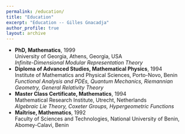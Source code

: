 ```yaml
---
permalink: /education/
title: "Education"
excerpt: "Education -- Gilles Gnacadja"
author_profile: true
layout: archive
---
```


* **PhD, Mathematics**, 1999<br/>
  University of Georgia, Athens, Georgia, USA<br/>
  *Infinite-Dimensional Modular Representation Theory*
* **Diploma of Advanced Studies, Mathematical Physics**, 1994<br/>
  Institute of Mathematics and Physical Sciences, Porto-Novo, Benin<br/>
 *Functional Analysis and PDEs, Quantum Mechanics, Riemannian Geometry, General Relativity Theory*
* **Master Class Certificate, Mathematics**, 1994<br/>
  Mathematical Research Institute, Utrecht, Netherlands<br/>
  *Algebraic Lie Theory, Coxeter Groups, Hypergeometric Functions*
* **Ma&icirc;trise, Mathematics**, 1992<br/>
  Faculty of Sciences and Technologies, National University of Benin, Abomey-Calavi, Benin
